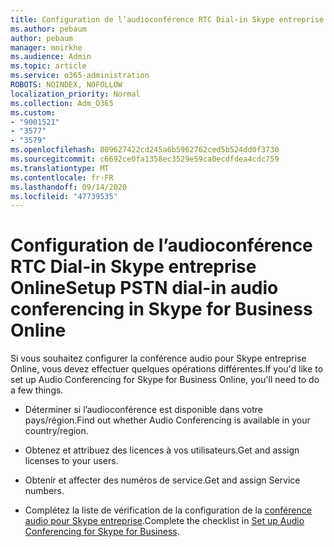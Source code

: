 ```yaml
---
title: Configuration de l’audioconférence RTC Dial-in Skype entreprise Online
ms.author: pebaum
author: pebaum
manager: mnirkhe
ms.audience: Admin
ms.topic: article
ms.service: o365-administration
ROBOTS: NOINDEX, NOFOLLOW
localization_priority: Normal
ms.collection: Adm_O365
ms.custom:
- "9001521"
- "3577"
- "3579"
ms.openlocfilehash: 809627422cd245a6b5962762ced5b524dd0f3730
ms.sourcegitcommit: c6692ce0fa1358ec3529e59ca0ecdfdea4cdc759
ms.translationtype: MT
ms.contentlocale: fr-FR
ms.lasthandoff: 09/14/2020
ms.locfileid: "47739535"
---
```

# <a name="setup-pstn-dial-in-audio-conferencing-in-skype-for-business-online"></a><span data-ttu-id="7cf10-102">Configuration de l’audioconférence RTC Dial-in Skype entreprise Online</span><span class="sxs-lookup"><span data-stu-id="7cf10-102">Setup PSTN dial-in audio conferencing in Skype for Business Online</span></span>

<span data-ttu-id="7cf10-103">Si vous souhaitez configurer la conférence audio pour Skype entreprise Online, vous devez effectuer quelques opérations différentes.</span><span class="sxs-lookup"><span data-stu-id="7cf10-103">If you'd like to set up Audio Conferencing for Skype for Business Online, you'll need to do a few things.</span></span> 

- <span data-ttu-id="7cf10-104">Déterminer si l’audioconférence est disponible dans votre pays/région.</span><span class="sxs-lookup"><span data-stu-id="7cf10-104">Find out whether Audio Conferencing is available in your country/region.</span></span>

- <span data-ttu-id="7cf10-105">Obtenez et attribuez des licences à vos utilisateurs.</span><span class="sxs-lookup"><span data-stu-id="7cf10-105">Get and assign licenses to your users.</span></span>

- <span data-ttu-id="7cf10-106">Obtenir et affecter des numéros de service.</span><span class="sxs-lookup"><span data-stu-id="7cf10-106">Get and assign Service numbers.</span></span>

- <span data-ttu-id="7cf10-107">Complétez la liste de vérification de la configuration de la [conférence audio pour Skype entreprise](https://docs.microsoft.com/SkypeForBusiness/audio-conferencing-in-office-365/set-up-audio-conferencing).</span><span class="sxs-lookup"><span data-stu-id="7cf10-107">Complete the checklist in [Set up Audio Conferencing for Skype for Business](https://docs.microsoft.com/SkypeForBusiness/audio-conferencing-in-office-365/set-up-audio-conferencing).</span></span>
